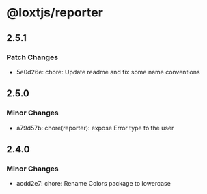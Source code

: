 # @loxtjs/reporter

## 2.5.1

### Patch Changes

- 5e0d26e: chore: Update readme and fix some name conventions

## 2.5.0

### Minor Changes

- a79d57b: chore(reporter): expose Error type to the user

## 2.4.0

### Minor Changes

- acdd2e7: chore: Rename Colors package to lowercase

